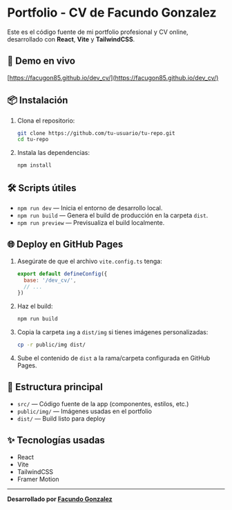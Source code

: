 # Portfolio - CV de Facundo Gonzalez

Este es el código fuente de mi portfolio profesional y CV online, desarrollado con **React**, **Vite** y **TailwindCSS**.

## 🚀 Demo en vivo
[https://facugon85.github.io/dev_cv/](https://facugon85.github.io/dev_cv/)

## 📦 Instalación

1. Clona el repositorio:
   ```bash
   git clone https://github.com/tu-usuario/tu-repo.git
   cd tu-repo
   ```
2. Instala las dependencias:
   ```bash
   npm install
   ```

## 🛠️ Scripts útiles

- `npm run dev` — Inicia el entorno de desarrollo local.
- `npm run build` — Genera el build de producción en la carpeta `dist`.
- `npm run preview` — Previsualiza el build localmente.

## 🌐 Deploy en GitHub Pages

1. Asegúrate de que el archivo `vite.config.ts` tenga:
   ```js
   export default defineConfig({
     base: '/dev_cv/',
     // ...
   })
   ```
2. Haz el build:
   ```bash
   npm run build
   ```
3. Copia la carpeta `img` a `dist/img` si tienes imágenes personalizadas:
   ```bash
   cp -r public/img dist/
   ```
4. Sube el contenido de `dist` a la rama/carpeta configurada en GitHub Pages.

## 📁 Estructura principal

- `src/` — Código fuente de la app (componentes, estilos, etc.)
- `public/img/` — Imágenes usadas en el portfolio
- `dist/` — Build listo para deploy

## ✨ Tecnologías usadas
- React
- Vite
- TailwindCSS
- Framer Motion

---

**Desarrollado por [Facundo Gonzalez](https://github.com/facugon85)**
